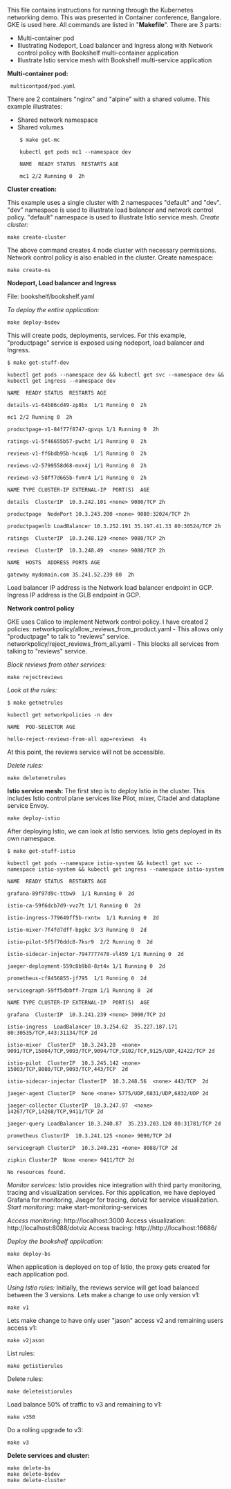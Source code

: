 ﻿This file contains instructions for running through the Kubernetes networking demo. This was presented in Container conference, Bangalore. GKE is used here. 
All commands are listed in "**Makefile**".
There are 3 parts:

 - Multi-container pod 
 - Illustrating Nodeport, Load balancer and Ingress along with Network control policy with Bookshelf multi-container application
 - Illustrate Istio service mesh with Bookshelf multi-service application

 **Multi-container pod:**

     multicontpod/pod.yaml
There are 2 containers "nginx" and "alpine" with a shared volume. This example illustrates:

 - Shared network namespace
 - Shared volumes

```
    $ make get-mc
    
    kubectl get pods mc1 --namespace dev
    
    NAME  READY STATUS  RESTARTS AGE
    
    mc1 2/2 Running 0  2h

```
**Cluster creation:**

This example uses a single cluster with 2 namespaces "default" and "dev". "dev" namespace is used to illustrate load balancer and network control policy. "default" namespace is used to illustrate Istio service mesh.
*Create cluster:*

    make create-cluster
The above command creates 4 node cluster with necessary permissions. Network control policy is also enabled in the cluster.
Create namespace:

    make create-ns

**Nodeport, Load balancer and Ingress**

File: bookshelf/bookshelf.yaml

*To deploy the entire application:*

    make deploy-bsdev
This will create pods, deployments, services. For this example, "productpage" service is exposed using nodeport, load balancer and Ingress.
```
$ make get-stuff-dev

kubectl get pods --namespace dev && kubectl get svc --namespace dev && kubectl get ingress --namespace dev

NAME  READY STATUS  RESTARTS AGE

details-v1-64b86cd49-zp8bx  1/1 Running 0  2h

mc1 2/2 Running 0  2h

productpage-v1-84f77f8747-qpvqs 1/1 Running 0  2h

ratings-v1-5f46655b57-pwcht 1/1 Running 0  2h

reviews-v1-ff6bdb95b-hcxq6  1/1 Running 0  2h

reviews-v2-5799558d68-mvx4j 1/1 Running 0  2h

reviews-v3-58ff7d665b-fvmr4 1/1 Running 0  2h

NAME TYPE CLUSTER-IP EXTERNAL-IP  PORT(S)  AGE

details  ClusterIP  10.3.242.101 <none> 9080/TCP 2h

productpage  NodePort 10.3.243.200 <none> 9080:32024/TCP 2h

productpagenlb LoadBalancer 10.3.252.191 35.197.41.33 80:30524/TCP 2h

ratings  ClusterIP  10.3.248.129 <none> 9080/TCP 2h

reviews  ClusterIP  10.3.248.49  <none> 9080/TCP 2h

NAME  HOSTS  ADDRESS PORTS AGE

gateway mydomain.com 35.241.52.239 80  2h
```
Load balancer IP address is the Network load balancer endpoint in GCP. Ingress IP address is the GLB endpoint in GCP. 

**Network control policy**

GKE uses Calico to implement Network control policy.
I have created 2 policies:
networkpolicy/allow_reviews_from_product.yaml - This allows only "productpage" to talk to "reviews" service.
networkpolicy/reject_reviews_from_all.yaml - This blocks all services from talking to "reviews" service. 

*Block reviews from other services:*

    make rejectreviews
*Look at the rules:*
```
$ make getnetrules

kubectl get networkpolicies -n dev

NAME  POD-SELECTOR AGE

hello-reject-reviews-from-all app=reviews  4s
```
At this point, the reviews service will not be accessible.

*Delete rules:*

    make deletenetrules

**Istio service mesh:**
The first step is to deploy Istio in the cluster. This includes Istio control plane services like Pilot, mixer, Citadel and dataplane service Envoy.

    make deploy-istio
After deploying Istio, we can look at Istio services. Istio gets deployed in its own namespace.
```
$ make get-stuff-istio

kubectl get pods --namespace istio-system && kubectl get svc --namespace istio-system && kubectl get ingress --namespace istio-system

NAME  READY STATUS  RESTARTS AGE

grafana-89f97d9c-ttbw9  1/1 Running 0  2d

istio-ca-59f6dcb7d9-vvz7t 1/1 Running 0  2d

istio-ingress-779649ff5b-rxntw  1/1 Running 0  2d

istio-mixer-7f4fd7dff-bpgkc 3/3 Running 0  2d

istio-pilot-5f5f76ddc8-7ksr9  2/2 Running 0  2d

istio-sidecar-injector-7947777478-vl459 1/1 Running 0  2d

jaeger-deployment-559c8b9b8-8zt4x 1/1 Running 0  2d

prometheus-cf8456855-jf795  1/1 Running 0  2d

servicegraph-59ff5dbbff-7rqzm 1/1 Running 0  2d

NAME TYPE CLUSTER-IP EXTERNAL-IP  PORT(S)  AGE

grafana  ClusterIP  10.3.241.239 <none> 3000/TCP 2d

istio-ingress  LoadBalancer 10.3.254.62  35.227.187.171 80:30535/TCP,443:31134/TCP 2d

istio-mixer  ClusterIP  10.3.243.28  <none> 9091/TCP,15004/TCP,9093/TCP,9094/TCP,9102/TCP,9125/UDP,42422/TCP 2d

istio-pilot  ClusterIP  10.3.245.142 <none> 15003/TCP,8080/TCP,9093/TCP,443/TCP  2d

istio-sidecar-injector ClusterIP  10.3.248.56  <none> 443/TCP  2d

jaeger-agent ClusterIP  None <none> 5775/UDP,6831/UDP,6832/UDP 2d

jaeger-collector ClusterIP  10.3.247.97  <none> 14267/TCP,14268/TCP,9411/TCP 2d

jaeger-query LoadBalancer 10.3.240.87  35.233.203.120 80:31781/TCP 2d

prometheus ClusterIP  10.3.241.125 <none> 9090/TCP 2d

servicegraph ClusterIP  10.3.240.231 <none> 8088/TCP 2d

zipkin ClusterIP  None <none> 9411/TCP 2d

No resources found.
```
*Monitor services:*
Istio provides nice integration with third party monitoring, tracing and visualization services. For this application, we have deployed Grafana for monitoring, Jaeger for tracing, dotviz for service visualization.
*Start monitoring:*
make start-monitoring-services

*Access monitoring:*
http://localhost:3000
Access visualization:
http://localhost:8088/dotviz
Access tracing:
http://http://localhost:16686/

*Deploy the bookshelf application:*

    make deploy-bs
When application is deployed on top of Istio, the proxy gets created for each application pod. 

*Using Istio rules:*
Initially, the reviews service will get load balanced between the 3 versions.
Lets make a change to use only version v1:

    make v1
Lets make change to have only user "jason" access v2 and remaining users access v1:

    make v2jason
List rules:

    make getistiorules
Delete rules:

    make deleteistiorules
Load balance 50% of traffic to v3 and remaining to v1:

    make v350
Do a rolling upgrade to v3:

    make v3

**Delete services and cluster:**

    make delete-bs
    make delete-bsdev
    make delete-cluster

